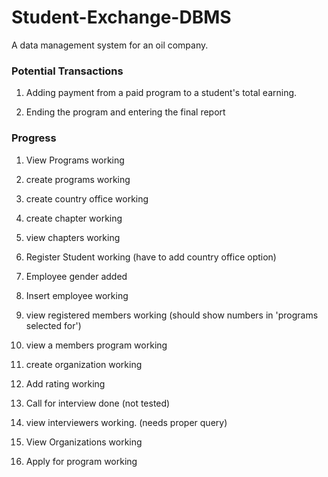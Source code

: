 # Student-Exchange-DBMS
A data management system for an oil company. 

### Potential Transactions

1. Adding payment from a paid program to a student's total earning.

2. Ending the program and entering the final report

### Progress

1. View Programs working

2. create programs working

3. create country office working

4. create chapter working

5. view chapters working

6. Register Student working (have to add country office option)

7. Employee gender added

8. Insert employee working

9. view registered members working (should show numbers in 'programs selected for')

10. view a members program working

11. create organization working

12. Add rating working

13. Call for interview done (not tested)

14. view interviewers working. (needs proper query)

15. View Organizations working

16. Apply for program working
